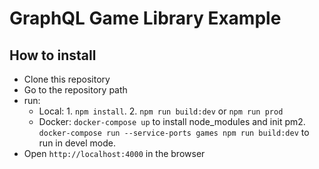 # GraphQL Game Library Example

## How to install

* Clone this repository
* Go to the repository path
* run:
    * Local: 1. `npm install`. 2. `npm run build:dev` or `npm run prod`
    * Docker: `docker-compose up` to install node_modules and init pm2. `docker-compose run --service-ports games npm run build:dev` to run in devel mode. 
* Open `http://localhost:4000` in the browser
